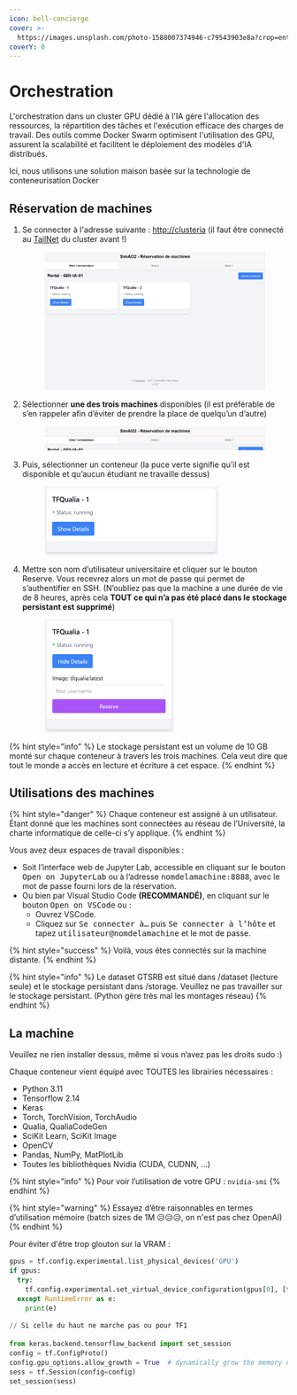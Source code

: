 ```yaml
---
icon: bell-concierge
cover: >-
  https://images.unsplash.com/photo-1588007374946-c79543903e8a?crop=entropy&cs=srgb&fm=jpg&ixid=M3wxOTcwMjR8MHwxfHNlYXJjaHw1fHxuZW9uc3xlbnwwfHx8fDE3NDE1NTM2MzB8MA&ixlib=rb-4.0.3&q=85
coverY: 0
---
```


# Orchestration

L'orchestration dans un cluster GPU dédié à l'IA gère l'allocation des ressources, la répartition des tâches et l'exécution efficace des charges de travail. Des outils comme Docker Swarm optimisent l'utilisation des GPU, assurent la scalabilité et facilitent le déploiement des modèles d'IA distribués.

Ici, nous utilisons une solution maison basée sur la technologie de conteneurisation Docker&#x20;

## Réservation de machines

1.  Se connecter à l'adresse suivante : [http://clusteria](http://clusteria/) (il faut être connecté au [TailNet](connexion.md) du cluster avant !)&#x20;

    <figure><img src="../.gitbook/assets/reserve1.png" alt=""><figcaption></figcaption></figure>
2.  Sélectionner **une des trois machines** disponibles (il est préférable de s’en rappeler afin d’éviter de prendre la place de quelqu’un d’autre)

    <figure><img src="../.gitbook/assets/reserve2.png" alt=""><figcaption></figcaption></figure>
3.  Puis, sélectionner un conteneur (la puce verte signifie qu’il est disponible et qu’aucun étudiant ne travaille dessus)

    <figure><img src="../.gitbook/assets/reserve3.png" alt="" width="315"><figcaption></figcaption></figure>
4.  Mettre son nom d’utilisateur universitaire et cliquer sur le bouton Reserve. Vous recevrez alors un mot de passe qui permet de s’authentifier en SSH. (N’oubliez pas que la machine a une durée de vie de 8 heures, après cela **TOUT ce qui n’a pas été placé dans le stockage persistant est supprimé**)

    <figure><img src="../.gitbook/assets/reserve4.png" alt="" width="234"><figcaption></figcaption></figure>

{% hint style="info" %}
Le stockage persistant est un volume de 10 GB monté sur chaque conteneur à travers les trois machines. Cela veut dire que tout le monde a accès en lecture et écriture à cet espace.
{% endhint %}

## Utilisations des machines

{% hint style="danger" %}
Chaque conteneur est assigné à un utilisateur. Étant donné que les machines sont connectées au réseau de l’Université, la charte informatique de celle-ci s’y applique.
{% endhint %}

Vous avez deux espaces de travail disponibles :&#x20;

* Soit l’interface web de Jupyter Lab, accessible en cliquant sur le bouton <kbd>Open on JupyterLab</kbd> ou à l’adresse <kbd>nomdelamachine:8888</kbd>, avec le mot de passe fourni lors de la réservation.&#x20;
* Ou bien par Visual Studio Code **(RECOMMANDÉ)**, en cliquant sur le bouton <kbd>Open on VSCode</kbd> ou :
  * Ouvrez VSCode.&#x20;
  * Cliquez sur <kbd>Se connecter à…</kbd> puis <kbd>Se connecter à l’hôte</kbd> et tapez <kbd>utilisateur@nomdelamachine</kbd> et le mot de passe.&#x20;

{% hint style="success" %}
Voilà, vous êtes connectés sur la machine distante.&#x20;
{% endhint %}

{% hint style="info" %}
Le dataset GTSRB est situé dans /dataset (lecture seule) et le stockage persistant dans /storage. Veuillez ne pas travailler sur le stockage persistant. (Python gère très mal les montages réseau)
{% endhint %}

## La machine

Veuillez ne rien installer dessus, même si vous n’avez pas les droits sudo :)&#x20;

Chaque conteneur vient équipé avec TOUTES les librairies nécessaires :&#x20;

* Python 3.11&#x20;
* Tensorflow 2.14&#x20;
* Keras&#x20;
* Torch, TorchVision, TorchAudio&#x20;
* Qualia, QualiaCodeGen&#x20;
* SciKit Learn, SciKit Image&#x20;
* OpenCV&#x20;
* Pandas, NumPy, MatPlotLib&#x20;
* Toutes les bibliothèques Nvidia (CUDA, CUDNN, …)&#x20;

{% hint style="info" %}
Pour voir l’utilisation de votre GPU : `nvidia-smi`
{% endhint %}

{% hint style="warning" %}
Essayez d’être raisonnables en termes d’utilisation mémoire (batch sizes de 1M 😥😥😥, on n'est pas chez OpenAI)
{% endhint %}

Pour éviter d'être trop glouton sur la VRAM :

```python
gpus = tf.config.experimental.list_physical_devices('GPU')
if gpus:
  try:
    tf.config.experimental.set_virtual_device_configuration(gpus[0], [tf.config.experimental.VirtualDeviceConfiguration(memory_limit=2048)])
  except RuntimeError as e:
    print(e)
```

```python
// Si celle du haut ne marche pas ou pour TF1

from keras.backend.tensorflow_backend import set_session  
config = tf.ConfigProto()  
config.gpu_options.allow_growth = True  # dynamically grow the memory used on the GPU  
sess = tf.Session(config=config)  
set_session(sess)
```

